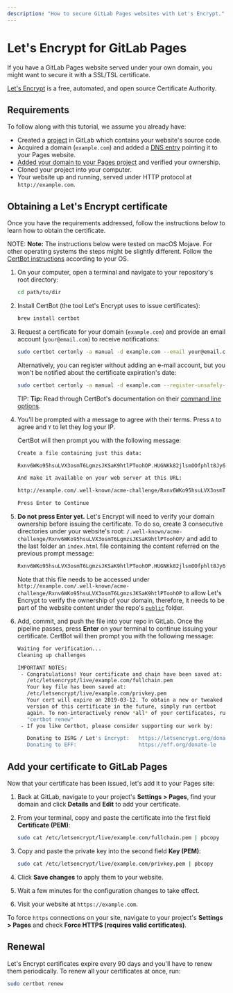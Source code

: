 ```yaml
---
description: "How to secure GitLab Pages websites with Let's Encrypt."
---
```


# Let's Encrypt for GitLab Pages

If you have a GitLab Pages website served under your own domain,
you might want to secure it with a SSL/TSL certificate.

[Let's Encrypt](https://letsencrypt.org) is a free, automated, and
open source Certificate Authority.

## Requirements

To follow along with this tutorial, we assume you already have:

- Created a [project](getting_started_part_two.md) in GitLab which
  contains your website's source code.
- Acquired a domain (`example.com`) and added a [DNS entry](getting_started_part_three.md#dns-records)
  pointing it to your Pages website.
- [Added your domain to your Pages project](getting_started_part_three.md#add-your-custom-domain-to-gitlab-pages-settings)
  and verified your ownership.
- Cloned your project into your computer.
- Your website up and running, served under HTTP protocol at `http://example.com`.

## Obtaining a Let's Encrypt certificate

Once you have the requirements addressed, follow the instructions
below to learn how to obtain the certificate.

NOTE: **Note:**
The instructions below were tested on macOS Mojave. For other
operating systems the steps might be slightly different. Follow the
[CertBot instructions](https://certbot.eff.org/) according to your OS.

1. On your computer, open a terminal and navigate to your repository's
  root directory:

    ```bash
    cd path/to/dir
    ```

1. Install CertBot (the tool Let's Encrypt uses to issue certificates):

    ```bash
    brew install certbot
    ```

1. Request a certificate for your domain (`example.com`) and
  provide an email account (`your@email.com`) to receive notifications:

    ```bash
    sudo certbot certonly -a manual -d example.com --email your@email.com
    ```

    Alternatively, you can register without adding an e-mail account,
    but you won't be notified about the certificate expiration's date:

    ```bash
    sudo certbot certonly -a manual -d example.com --register-unsafely-without-email
    ```

    TIP: **Tip:**
    Read through CertBot's documentation on their
    [command line options](https://certbot.eff.org/docs/using.html#certbot-command-line-options).

1. You'll be prompted with a message to agree with their terms.
  Press `A` to agree and `Y` to let they log your IP.

    CertBot will then prompt you with the following message:

    ```bash
    Create a file containing just this data:

    Rxnv6WKo95hsuLVX3osmT6LgmzsJKSaK9htlPToohOP.HUGNKk82jlsmOOfphlt8Jy69iuglsn095nxOMH9j3Yb

    And make it available on your web server at this URL:

    http://example.com/.well-known/acme-challenge/Rxnv6WKo95hsuLVX3osmT6LgmzsJKSaK9htlPToohOP

    Press Enter to Continue
    ```

1. **Do not press Enter yet.** Let's Encrypt will need to verify your
  domain ownership before issuing the certificate. To do so, create 3
  consecutive directories under your website's root:
  `/.well-known/acme-challenge/Rxnv6WKo95hsuLVX3osmT6LgmzsJKSaK9htlPToohOP/`
  and add to the last folder an `index.html` file containing the content
  referred on the previous prompt message:

    ```bash
    Rxnv6WKo95hsuLVX3osmT6LgmzsJKSaK9htlPToohOP.HUGNKk82jlsmOOfphlt8Jy69iuglsn095nxOMH9j3Yb
    ```

    Note that this file needs to be accessed under
    `http://example.com/.well-known/acme-challenge/Rxnv6WKo95hsuLVX3osmT6LgmzsJKSaK9htlPToohOP`
    to allow Let's Encrypt to verify the ownership of your domain,
    therefore, it needs to be part of the website content under the
    repo's [`public`](index.md#how-it-works) folder.

1. Add, commit, and push the file into your repo in GitLab. Once the pipeline
  passes, press **Enter** on your terminal to continue issuing your
  certificate. CertBot will then prompt you with the following message:

    ```bash
    Waiting for verification...
    Cleaning up challenges

    IMPORTANT NOTES:
     - Congratulations! Your certificate and chain have been saved at:
       /etc/letsencrypt/live/example.com/fullchain.pem
       Your key file has been saved at:
       /etc/letsencrypt/live/example.com/privkey.pem
       Your cert will expire on 2019-03-12. To obtain a new or tweaked
       version of this certificate in the future, simply run certbot
       again. To non-interactively renew *all* of your certificates, run
       "certbot renew"
     - If you like Certbot, please consider supporting our work by:

       Donating to ISRG / Let's Encrypt:   https://letsencrypt.org/donate
       Donating to EFF:                    https://eff.org/donate-le
    ```

## Add your certificate to GitLab Pages

Now that your certificate has been issued, let's add it to your Pages site:

1. Back at GitLab, navigate to your project's **Settings > Pages**,
  find your domain and click **Details** and **Edit** to add your certificate.
1. From your terminal, copy and paste the certificate into the first field
  **Certificate (PEM)**:

    ```bash
    sudo cat /etc/letsencrypt/live/example.com/fullchain.pem | pbcopy
    ```

1. Copy and paste the private key into the second field **Key (PEM)**:

    ```bash
    sudo cat /etc/letsencrypt/live/example.com/privkey.pem | pbcopy
    ```

1. Click **Save changes** to apply them to your website.
1. Wait a few minutes for the configuration changes to take effect.
1. Visit your website at `https://example.com`.

To force `https` connections on your site, navigate to your
project's **Settings > Pages** and check **Force HTTPS (requires
valid certificates)**.

## Renewal

Let's Encrypt certificates expire every 90 days and you'll have to
renew them periodically. To renew all your certificates at once, run:

```bash
sudo certbot renew
```
